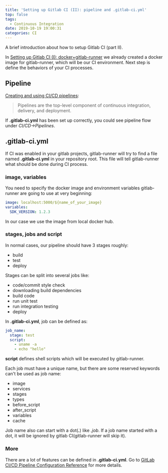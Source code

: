 ```yaml
---
title: 'Setting up Gitlab CI (II): pipeline and .gitlab-ci.yml'
top: false
tags:
  - Continuous Integration
date: 2019-10-19 19:00:31
categories: CI
---
```


A brief introduction about how to setup Gitlab CI (part II).

<!--more-->

In [Setting up Gitlab CI (I): docker+gitlab-runner](https://lzqblog.top/2019-09-28/Setting-up-Gitlab-CI-I-docker-gitlab-runner/) we already created a docker image for gitlab-runner, which will be our CI environment. Next step is define the behaviors of your CI processes.

## Pipeline
[Creating and using CI/CD pipelines](https://docs.gitlab.com/ee/ci/pipelines.html):
>  Pipelines are the top-level component of continuous integration, delivery, and deployment.

If **.gitlab-ci.yml** has been set up correctly, you could see pipeline flow under *CI/CD->Pipelines*. 

## .gitlab-ci.yml

If CI was enabled in your gitlab projects, gitlab-runner will try to find a file named **.gitlab-ci.yml** in your repository root. This file will tell gitlab-runner what should be done during CI process. 

### image, variables

You need to specify the docker image and environment variables gitlab-runner are going to use at very beginning:
```yaml
image: localhost:5000/${name_of_your_image}
variables:
  SDK_VERSION: 1.2.3
```
In our case we use the image from local docker hub.

### stages, jobs and script

In normal cases, our pipeline should have 3 stages roughly:
- build
- test
- deploy
  
Stages can be split into several jobs like:
- code/commit style check
- downloading build dependencies
- build code
- run unit test
- run integration testing
- deploy

In **.gitlab-ci.yml**, job can be defined as:

```yaml
job_name:
  stage: test
  script:
    - uname -a
    - echo "hello"
```
**script** defines shell scripts which will be executed by gitlab-runner.

Each job must have a unique name, but there are some reserved keywords can't be used as job name:

- image
- services
- stages
- types
- before_script
- after_script
- variables
- cache

Job name also can start with a dot(**.**) like *.job*. If a job name started with a dot, it will be ignored by gitlab CI(gitlab-runner will skip it).

### More

There are a lot of features can be defined in **.gitlab-ci.yml**. Go to [GitLab CI/CD Pipeline Configuration Reference](https://docs.gitlab.com/ee/ci/yaml/README.html) for more details.